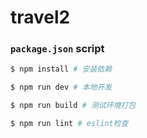 # travel2

### `package.json` script

```bash
$ npm install # 安装依赖

$ npm run dev # 本地开发

$ npm run build # 测试环境打包

$ npm run lint # eslint检查
```